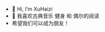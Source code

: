 - 👋 Hi, I’m XuHaizi
- 👀 我喜欢古典音乐 健身 和 偶尔的阅读
- 希望我们可以成为朋友！
<!---
NewPassengers/NewPassengers is a ✨ special ✨ repository because its `README.md` (this file) appears on your GitHub profile.
You can click the Preview link to take a look at your changes.
--->
